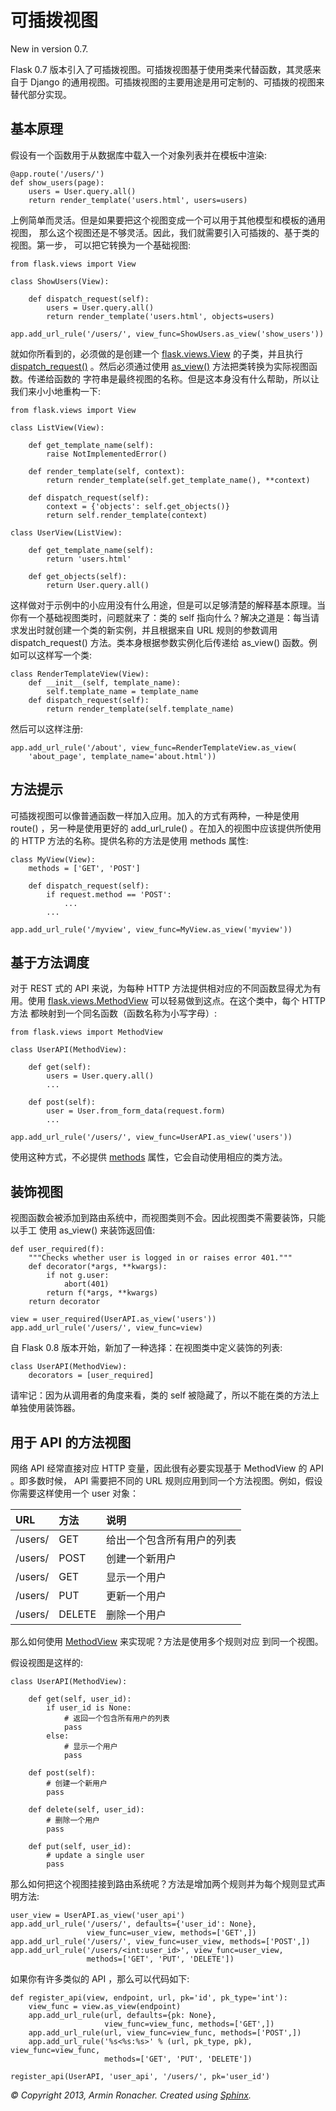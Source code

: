 # 可插拨视图

New in version 0.7.

Flask 0.7 版本引入了可插拨视图。可插拨视图基于使用类来代替函数，其灵感来自于 Django 的通用视图。可插拨视图的主要用途是用可定制的、可插拨的视图来替代部分实现。

## 基本原理

假设有一个函数用于从数据库中载入一个对象列表并在模板中渲染:

```
@app.route('/users/')
def show_users(page):
    users = User.query.all()
    return render_template('users.html', users=users)
```

上例简单而灵活。但是如果要把这个视图变成一个可以用于其他模型和模板的通用视图， 那么这个视图还是不够灵活。因此，我们就需要引入可插拨的、基于类的视图。第一步， 可以把它转换为一个基础视图:

```
from flask.views import View

class ShowUsers(View):

    def dispatch_request(self):
        users = User.query.all()
        return render_template('users.html', objects=users)

app.add_url_rule('/users/', view_func=ShowUsers.as_view('show_users'))
```

就如你所看到的，必须做的是创建一个 [flask.views.View](http://dormousehole.readthedocs.org/en/latest/api.html#flask.views.View) 的子类，并且执行 [dispatch_request()](http://dormousehole.readthedocs.org/en/latest/api.html#flask.views.View.dispatch_request) 。然后必须通过使用 [as_view()](http://dormousehole.readthedocs.org/en/latest/api.html#flask.views.View.as_view) 方法把类转换为实际视图函数。传递给函数的 字符串是最终视图的名称。但是这本身没有什么帮助，所以让我们来小小地重构一下:

```
from flask.views import View

class ListView(View):

    def get_template_name(self):
        raise NotImplementedError()

    def render_template(self, context):
        return render_template(self.get_template_name(), **context)

    def dispatch_request(self):
        context = {'objects': self.get_objects()}
        return self.render_template(context)

class UserView(ListView):

    def get_template_name(self):
        return 'users.html'

    def get_objects(self):
        return User.query.all()
```

这样做对于示例中的小应用没有什么用途，但是可以足够清楚的解释基本原理。当你有一个基础视图类时，问题就来了：类的 self 指向什么？解决之道是：每当请求发出时就创建一个类的新实例，并且根据来自 URL 规则的参数调用 dispatch_request() 方法。类本身根据参数实例化后传递给 as_view() 函数。例如可以这样写一个类:

```
class RenderTemplateView(View):
    def __init__(self, template_name):
        self.template_name = template_name
    def dispatch_request(self):
        return render_template(self.template_name)
```

然后可以这样注册:

```
app.add_url_rule('/about', view_func=RenderTemplateView.as_view(
    'about_page', template_name='about.html'))
```

## 方法提示

可插拨视图可以像普通函数一样加入应用。加入的方式有两种，一种是使用 route() ，另一种是使用更好的 add_url_rule() 。在加入的视图中应该提供所使用的 HTTP 方法的名称。提供名称的方法是使用 methods 属性:

```
class MyView(View):
    methods = ['GET', 'POST']

    def dispatch_request(self):
        if request.method == 'POST':
            ...
        ...

app.add_url_rule('/myview', view_func=MyView.as_view('myview'))
```

## 基于方法调度

对于 REST 式的 API 来说，为每种 HTTP 方法提供相对应的不同函数显得尤为有用。使用 [flask.views.MethodView](http://dormousehole.readthedocs.org/en/latest/api.html#flask.views.MethodView) 可以轻易做到这点。在这个类中，每个 HTTP 方法 都映射到一个同名函数（函数名称为小写字母）:

```
from flask.views import MethodView

class UserAPI(MethodView):

    def get(self):
        users = User.query.all()
        ...

    def post(self):
        user = User.from_form_data(request.form)
        ...

app.add_url_rule('/users/', view_func=UserAPI.as_view('users'))
```

使用这种方式，不必提供 [methods](http://dormousehole.readthedocs.org/en/latest/api.html#flask.views.View.methods) 属性，它会自动使用相应的类方法。

## 装饰视图

视图函数会被添加到路由系统中，而视图类则不会。因此视图类不需要装饰，只能以手工 使用 as_view() 来装饰返回值:

```
def user_required(f):
    """Checks whether user is logged in or raises error 401."""
    def decorator(*args, **kwargs):
        if not g.user:
            abort(401)
        return f(*args, **kwargs)
    return decorator

view = user_required(UserAPI.as_view('users'))
app.add_url_rule('/users/', view_func=view)
```

自 Flask 0.8 版本开始，新加了一种选择：在视图类中定义装饰的列表:

```
class UserAPI(MethodView):
    decorators = [user_required]
```

请牢记：因为从调用者的角度来看，类的 self 被隐藏了，所以不能在类的方法上单独使用装饰器。

## 用于 API 的方法视图

网络 API 经常直接对应 HTTP 变量，因此很有必要实现基于 MethodView 的 API 。即多数时候， API 需要把不同的 URL 规则应用到同一个方法视图。例如，假设你需要这样使用一个 user 对象：

|URL|	方法|	说明|
|:----|:---  |:---  |
|/users/	|GET|	给出一个包含所有用户的列表|
|/users/	|POST|	创建一个新用户|
|/users/<id>	|GET	|显示一个用户|
|/users/<id>	|PUT	|更新一个用户|
|/users/<id>	|DELETE	|删除一个用户|
那么如何使用 [MethodView](http://dormousehole.readthedocs.org/en/latest/api.html#flask.views.MethodView) 来实现呢？方法是使用多个规则对应 到同一个视图。

假设视图是这样的:

```
class UserAPI(MethodView):

    def get(self, user_id):
        if user_id is None:
            # 返回一个包含所有用户的列表
            pass
        else:
            # 显示一个用户
            pass

    def post(self):
        # 创建一个新用户
        pass

    def delete(self, user_id):
        # 删除一个用户
        pass

    def put(self, user_id):
        # update a single user
        pass
```

那么如何把这个视图挂接到路由系统呢？方法是增加两个规则并为每个规则显式声明方法:

```
user_view = UserAPI.as_view('user_api')
app.add_url_rule('/users/', defaults={'user_id': None},
                 view_func=user_view, methods=['GET',])
app.add_url_rule('/users/', view_func=user_view, methods=['POST',])
app.add_url_rule('/users/<int:user_id>', view_func=user_view,
                 methods=['GET', 'PUT', 'DELETE'])
```

如果你有许多类似的 API ，那么可以代码如下:

```
def register_api(view, endpoint, url, pk='id', pk_type='int'):
    view_func = view.as_view(endpoint)
    app.add_url_rule(url, defaults={pk: None},
                     view_func=view_func, methods=['GET',])
    app.add_url_rule(url, view_func=view_func, methods=['POST',])
    app.add_url_rule('%s<%s:%s>' % (url, pk_type, pk), view_func=view_func,
                     methods=['GET', 'PUT', 'DELETE'])

register_api(UserAPI, 'user_api', '/users/', pk='user_id')
```

*© Copyright 2013, Armin Ronacher. Created using [Sphinx](http://sphinx.pocoo.org/).*
